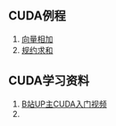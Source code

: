 ## CUDA例程
1. [向量相加](./array_add)
2. [规约求和](./array_sum)

## CUDA学习资料
1. [B站UP主CUDA入门视频](https://space.bilibili.com/37270391/channel/seriesdetail?sid=1454805&ctype=0)
2. 